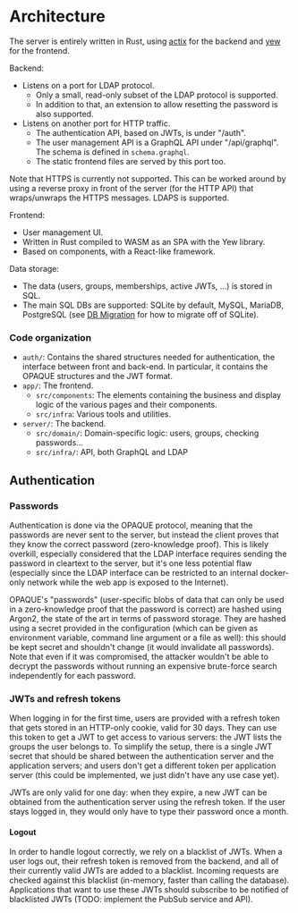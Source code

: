 # Architecture

The server is entirely written in Rust, using [actix](https://actix.rs) for the
backend and [yew](https://yew.rs) for the frontend.

Backend:
* Listens on a port for LDAP protocol.
  * Only a small, read-only subset of the LDAP protocol is supported.
  * In addition to that, an extension to allow resetting the password is also
    supported.
* Listens on another port for HTTP traffic.
  * The authentication API, based on JWTs, is under "/auth".
  * The user management API is a GraphQL API under "/api/graphql". The schema
    is defined in `schema.graphql`.
  * The static frontend files are served by this port too.

Note that HTTPS is currently not supported. This can be worked around by using
a reverse proxy in front of the server (for the HTTP API) that wraps/unwraps
the HTTPS messages. LDAPS is supported.

Frontend:
* User management UI.
* Written in Rust compiled to WASM as an SPA with the Yew library.
* Based on components, with a React-like framework.

Data storage:
* The data (users, groups, memberships, active JWTs, ...) is stored in SQL.
* The main SQL DBs are supported: SQLite by default, MySQL, MariaDB, PostgreSQL
  (see [DB Migration](/database_migration.md) for how to migrate off of
  SQLite).

### Code organization

* `auth/`: Contains the shared structures needed for authentication, the
  interface between front and back-end. In particular, it contains the OPAQUE
  structures and the JWT format.
* `app/`: The frontend.
  * `src/components`: The elements containing the business and display logic of
    the various pages and their components.
  * `src/infra`: Various tools and utilities.
* `server/`: The backend.
  * `src/domain/`: Domain-specific logic: users, groups, checking passwords...
  * `src/infra/`: API, both GraphQL and LDAP

## Authentication

### Passwords

Authentication is done via the OPAQUE protocol, meaning that the passwords are
never sent to the server, but instead the client proves that they know the
correct password (zero-knowledge proof). This is likely overkill, especially
considered that the LDAP interface requires sending the password in cleartext
to the server, but it's one less potential flaw (especially since the LDAP
interface can be restricted to an internal docker-only network while the web
app is exposed to the Internet).

OPAQUE's "passwords" (user-specific blobs of data that can only be used in a
zero-knowledge proof that the password is correct) are hashed using Argon2, the
state of the art in terms of password storage. They are hashed using a secret
provided in the configuration (which can be given as environment variable,
command line argument or a file as well): this should be kept secret and
shouldn't change (it would invalidate all passwords). Note that even if it was
compromised, the attacker wouldn't be able to decrypt the passwords without
running an expensive brute-force search independently for each password.

### JWTs and refresh tokens

When logging in for the first time, users are provided with a refresh token
that gets stored in an HTTP-only cookie, valid for 30 days. They can use this
token to get a JWT to get access to various servers: the JWT lists the groups
the user belongs to. To simplify the setup, there is a single JWT secret that
should be shared between the authentication server and the application servers;
and users don't get a different token per application server
(this could be implemented, we just didn't have any use case yet).

JWTs are only valid for one day: when they expire, a new JWT can be obtained
from the authentication server using the refresh token. If the user stays
logged in, they would only have to type their password once a month.

#### Logout

In order to handle logout correctly, we rely on a blacklist of JWTs. When a
user logs out, their refresh token is removed from the backend, and all of
their currently valid JWTs are added to a blacklist. Incoming requests are
checked against this blacklist (in-memory, faster than calling the database).
Applications that want to use these JWTs should subscribe to be notified of
blacklisted JWTs (TODO: implement the PubSub service and API).

